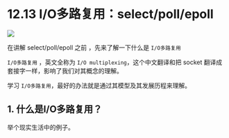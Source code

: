 # 12.13 I/O多路复用：select/poll/epoll

![](http://image.iswbm.com/20200602135014.png)

在讲解 select/poll/epoll 之前 ，先来了解一下什么是 `I/O多路复用`

`I/O多路复用` ，英文全称为 `I/O multiplexing`，这个中文翻译和把 socket 翻译成 套接字一样，影响了我们对其概念的理解。

学习 `I/O多路复用`，最好的办法就是通过其模型及其发展历程来理解。

## 1. 什么是I/O多路复用？

举个现实生活中的例子。

